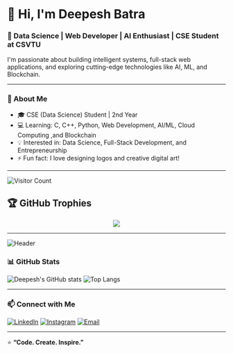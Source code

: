 # 👋 Hi, I'm Deepesh Batra  
### 🚀 Data Science | Web Developer | AI Enthusiast | CSE Student at CSVTU

I'm passionate about building intelligent systems, full-stack web applications, and exploring cutting-edge technologies like AI, ML, and Blockchain.

---

### 🧠 About Me
- 🎓 CSE (Data Science) Student | 2nd Year
- 💻 Learning: C, C++, Python, Web Development, AI/ML, Cloud Computing ,and Blockchain
- 💡 Interested in: Data Science, Full-Stack Development, and Entrepreneurship
- ⚡ Fun fact: I love designing logos and creative digital art!

---
![Visitor Count](https://komarev.com/ghpvc/?username=Deepesh2575&color=blue)
## 🏆 GitHub Trophies

<p align="center">
  <img src="https://github-profile-trophy.vercel.app/?username=Deepesh2575&theme=tokyonight&no-frame=false&no-bg=true&margin-w=15" />
</p>

---
![Header](https://github-profile-summary-cards.vercel.app/api/cards/profile-details?username=Deepesh2575&theme=tokyonight)



### 📊 GitHub Stats

![Deepesh's GitHub stats](https://github-readme-stats.vercel.app/api?username=Deepesh2575&show_icons=true&theme=tokyonight)
![Top Langs](https://github-readme-stats.vercel.app/api/top-langs/?username=Deepesh2575&layout=compact&theme=tokyonight)

---

### 📫 Connect with Me
[![LinkedIn](https://img.shields.io/badge/-LinkedIn-blue?style=flat&logo=Linkedin)](www.linkedin.com/in/deepesh-batra-a7827531a)
[![Instagram](https://img.shields.io/badge/-Instagram-E4405F?style=flat&logo=instagram)](https://instagram.com/batra_deepesh)
[![Email](https://img.shields.io/badge/-Email-D14836?style=flat&logo=gmail)](deepeshbatra589@gmail.com)

---

⭐ **“Code. Create. Inspire.”**
